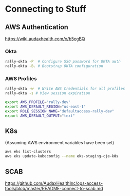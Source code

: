 # Connecting to Stuff

## AWS Authentication
https://wiki.audaxhealth.com/x/b5cgBQ

### Okta
```sh
rally-okta -P  # Configure SSO password for OKTA auth
rally-okta -B. # Bootstrap OKTA configuration
```

### AWS Profiles
```sh
rally-okta -w  # Write AWS Credentials for all profiles
rally-okta -s # View session expiration
```

```sh
export AWS_PROFILE="rally-dev"
export AWS_DEFAULT_REGION="us-east-1"
export ROLE_SESSION_NAME="defaultaccess-rally-dev"
export AWS_DEFAULT_OUTPUT="text"
```

## K8s
(Assuming AWS environment variables have been set)
```sh
aws eks list-clusters
aws eks update-kubeconfig --name eks-staging-cje-k8s
```

## SCAB
https://github.com/AudaxHealthInc/ops-access-tools/blob/master/README-connect-to-scab.md
<!--stackedit_data:
eyJoaXN0b3J5IjpbLTc4NTgyODAzNywtMTM1NzkyNDQ1MSw1MT
g5MTcxMzEsLTU2MjY1MTY5Nl19
-->